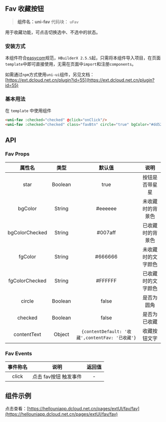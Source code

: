 

## Fav 收藏按钮
> **组件名：uni-fav**
> 代码块： `uFav`


用于收藏功能，可点击切换选中、不选中的状态。

### 安装方式

本组件符合[easycom](https://uniapp.dcloud.io/collocation/pages?id=easycom)规范，`HBuilderX 2.5.5`起，只需将本组件导入项目，在页面`template`中即可直接使用，无需在页面中`import`和注册`components`。

如需通过`npm`方式使用`uni-ui`组件，另见文档：[https://ext.dcloud.net.cn/plugin?id=55](https://ext.dcloud.net.cn/plugin?id=55)

### 基本用法

在 ``template`` 中使用组件

```html
<uni-fav :checked="checked" @click="onClick"/>
<uni-fav :checked="checked" class="favBtn" circle="true" bgColor="#dd524d" bgColorChecked="#007aff" @click="onClick"/>
```

## API

### Fav Props

|属性名				|类型	|默认值												|说明				|
|:-:				|:-:	|:-:												|:-:				|
|star				|Boolean|true												|按钮是否带星星		|
|bgColor			|String	|#eeeeee											|未收藏时的背景色	|
|bgColorChecked	|String	|#007aff											|已收藏时的背景色	|
|fgColor			|String	|#666666											|未收藏时的文字颜色	|
|fgColorChecked	|String	|#FFFFFF											|已收藏时的文字颜色	|
|circle				|Boolean|false												|是否为圆角			|
|checked			|Boolean|false												|是否为已收藏		|
|contentText		|Object	|```{contentDefault: '收藏',contentFav: '已收藏'}```|收藏按钮文字		|


### Fav Events

|事件称名	|说明					|返回值	|
|:-:		|:-:					|:-:	|
|click		|点击 fav按钮 触发事件	|-		|


## 组件示例

点击查看：[https://hellouniapp.dcloud.net.cn/pages/extUI/fav/fav](https://hellouniapp.dcloud.net.cn/pages/extUI/fav/fav)